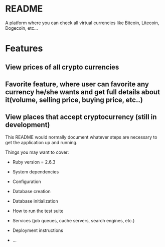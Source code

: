 # README

A platform where you can check all virtual currencies like Bitcoin, Litecoin, Dogecoin, etc... 

# Features 

## View prices of all crypto currencies 
## Favorite feature, where user can favorite any currency he/she wants and get full details about it(volume, selling price, buying price, etc..) 
## View places that accept cryptocurrency (still in development) 

This README would normally document whatever steps are necessary to get the
application up and running.

Things you may want to cover:

* Ruby version = 2.6.3

* System dependencies

* Configuration

* Database creation

* Database initialization

* How to run the test suite

* Services (job queues, cache servers, search engines, etc.)

* Deployment instructions

* ...
